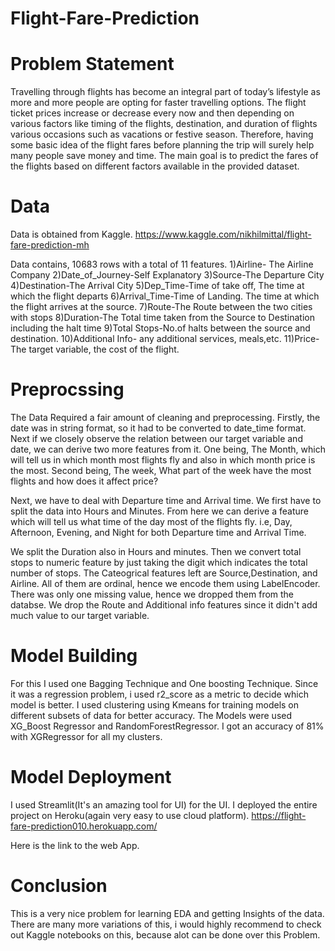# Flight-Fare-Prediction

# Problem Statement
Travelling through flights has become an integral part of today’s lifestyle as more and more people are opting for faster travelling options. The flight ticket prices increase or decrease every now and then depending on various factors like timing of the flights, destination, and duration of flights various occasions such as vacations or festive season. Therefore, having some basic idea of the flight fares before planning the trip will surely help many people save money and time.
The main goal is to predict the fares of the flights based on different factors available in the provided dataset.

# Data
Data is obtained from Kaggle.  https://www.kaggle.com/nikhilmittal/flight-fare-prediction-mh

Data contains, 10683 rows with a total of 11 features. 
1)Airline- The Airline Company
2)Date_of_Journey-Self Explanatory
3)Source-The Departure City
4)Destination-The Arrival City
5)Dep_Time-Time of take off, The time at which the flight departs
6)Arrival_Time-Time of Landing. The time at which the flight arrives at the source.
7)Route-The Route between the two cities with stops
8)Duration-The Total time taken from the Source to Destination including the halt time
9)Total Stops-No.of halts between the source and destination.
10)Additional Info- any additional services, meals,etc.
11)Price- The target variable, the cost of the flight.

# Preprocssing

The Data Required a fair amount of cleaning and preprocessing. Firstly, the date was in string format, so it had to be converted to date_time format. Next if we closely observe the relation between our target variable and date, we can derive two more features from it. One being, The Month, which will tell us in which month most flights fly and also in which month price is the most. Second being, The week, What part of the week have the most flights and how does it affect price?

Next, we have to deal with Departure time and Arrival time. We first have to split the data into Hours and Minutes. From here we can derive a feature which will tell us what time of the day most of the flights fly. i.e, Day, Afternoon, Evening, and Night for both Departure time and Arrival Time.

We split the Duration also in Hours and minutes. Then we convert total stops to numeric feature by just taking the digit which indicates the total number of stops.
The Cateogrical features left are Source,Destination, and Airline. All of them are ordinal, hence we encode them using LabelEncoder.
There was only one missing value, hence we dropped them from the databse. 
We drop the Route and Additional info features since it didn't add much value to our target variable.

# Model Building
For this I used one Bagging Technique and One boosting Technique. Since it was a regression problem, i used r2_score as a metric to decide which model is better. I used clustering using Kmeans for training models on different subsets of data for better accuracy. The Models were used XG_Boost Regressor and RandomForestRegressor. I got an accuracy of 81% with XGRegressor for all my clusters.

# Model Deployment
I used Streamlit(It's an amazing tool for UI) for the UI. I deployed the entire project on Heroku(again very easy to use cloud platform).
https://flight-fare-prediction010.herokuapp.com/

Here is the link to the web App.

# Conclusion
This is a very nice problem for learning EDA and getting Insights of the data. There are many more variations of this, i would highly recommend to check out Kaggle notebooks on this, because alot can be done over this Problem. 
